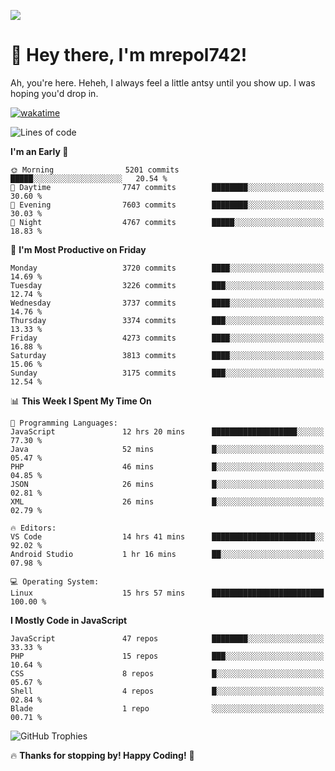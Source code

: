 ![](https://media.tenor.com/FUEC3dPyVhEAAAAM/welcome-back-minions.gif)

# 👋 Hey there, I'm mrepol742!
Ah, you're here. Heheh, 
I always feel a little antsy until you show up. I was hoping you'd drop in.

[![wakatime](https://wakatime.com/badge/user/8ad4afa2-1a56-40d1-a949-4663473915b6.svg)](https://wakatime.com/@mrepol742)

<!--START_SECTION:mrepol742-->
![Lines of code](https://img.shields.io/badge/From%20Hello%20World%20I%27ve%20Written-20.0%20million%20lines%20of%20code-blue)

**I'm an Early 🐤** 

```text
🌞 Morning                5201 commits        █████░░░░░░░░░░░░░░░░░░░░   20.54 % 
🌆 Daytime                7747 commits        ████████░░░░░░░░░░░░░░░░░   30.60 % 
🌃 Evening                7603 commits        ████████░░░░░░░░░░░░░░░░░   30.03 % 
🌙 Night                  4767 commits        █████░░░░░░░░░░░░░░░░░░░░   18.83 % 
```
📅 **I'm Most Productive on Friday** 

```text
Monday                   3720 commits        ████░░░░░░░░░░░░░░░░░░░░░   14.69 % 
Tuesday                  3226 commits        ███░░░░░░░░░░░░░░░░░░░░░░   12.74 % 
Wednesday                3737 commits        ████░░░░░░░░░░░░░░░░░░░░░   14.76 % 
Thursday                 3374 commits        ███░░░░░░░░░░░░░░░░░░░░░░   13.33 % 
Friday                   4273 commits        ████░░░░░░░░░░░░░░░░░░░░░   16.88 % 
Saturday                 3813 commits        ████░░░░░░░░░░░░░░░░░░░░░   15.06 % 
Sunday                   3175 commits        ███░░░░░░░░░░░░░░░░░░░░░░   12.54 % 
```


📊 **This Week I Spent My Time On** 

```text
💬 Programming Languages: 
JavaScript               12 hrs 20 mins      ███████████████████░░░░░░   77.30 % 
Java                     52 mins             █░░░░░░░░░░░░░░░░░░░░░░░░   05.47 % 
PHP                      46 mins             █░░░░░░░░░░░░░░░░░░░░░░░░   04.85 % 
JSON                     26 mins             █░░░░░░░░░░░░░░░░░░░░░░░░   02.81 % 
XML                      26 mins             █░░░░░░░░░░░░░░░░░░░░░░░░   02.79 % 

🔥 Editors: 
VS Code                  14 hrs 41 mins      ███████████████████████░░   92.02 % 
Android Studio           1 hr 16 mins        ██░░░░░░░░░░░░░░░░░░░░░░░   07.98 % 

💻 Operating System: 
Linux                    15 hrs 57 mins      █████████████████████████   100.00 % 
```

**I Mostly Code in JavaScript** 

```text
JavaScript               47 repos            ████████░░░░░░░░░░░░░░░░░   33.33 % 
PHP                      15 repos            ███░░░░░░░░░░░░░░░░░░░░░░   10.64 % 
CSS                      8 repos             █░░░░░░░░░░░░░░░░░░░░░░░░   05.67 % 
Shell                    4 repos             █░░░░░░░░░░░░░░░░░░░░░░░░   02.84 % 
Blade                    1 repo              ░░░░░░░░░░░░░░░░░░░░░░░░░   00.71 % 
```




<!--END_SECTION:mrepol742-->

![GitHub Trophies](https://github-profile-trophy.vercel.app/?username=mrepol742&theme=dracula)

🔥 **Thanks for stopping by! Happy Coding!** 🚀
